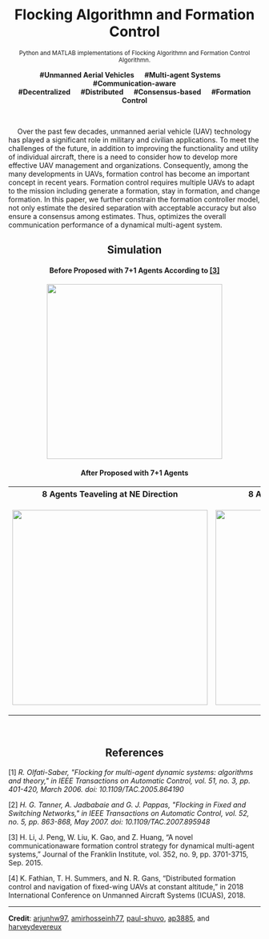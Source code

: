 <h1 align="center">Flocking Algorithmn and Formation Control</h1>

<small><p align="center">Python and MATLAB implementations of  Flocking Algorithmn and Formation Control Algorithmn.</p></small>

<b><p align="center">#Unmanned Aerial Vehicles &emsp; #Multi-agent Systems  &emsp; #Communication-aware <br/> #Decentralized  &emsp; #Distributed  &emsp; #Consensus-based  &emsp; #Formation Control</p></b>

</br>

&emsp; Over the past few decades, unmanned aerial vehicle (UAV) technology has played a significant role in military and civilian applications. To meet the challenges of the future, in addition to improving the functionality and utility of individual aircraft, there is a need to consider how to develop more effective UAV management and organizations. Consequently, among the many developments in UAVs, formation control has become an important concept in recent years. Formation control requires multiple UAVs to adapt to the mission including generate a formation, stay in formation, and change formation. In this paper, we further constrain the formation controller model, not only estimate the desired separation with acceptable accuracy but also ensure a consensus among estimates. Thus, optimizes the overall communication performance of a dynamical multi-agent system.

<h2 align="center">Simulation</h2>

<h4 align="Center">Before Proposed with 7+1 Agents According to <a href="https://www-sciencedirect-com.proxy.lib.pdx.edu/science/article/pii/S0016003215001593">[3]</a></h4>
<p align="center">
<img src="https://github.com/Sang-Buster/Formation-Control/blob/main/img/Before.gif?raw=true" width="350">
</p>

<h4 align="Center">After Proposed with 7+1 Agents</h4>

<div align="center">
<table>
  <tr>
    <th>8 Agents Teaveling at NE Direction</th>
    <th>8 Agents Teaveling at E Direction</th>
  </tr>
  <tr>
    <td><p align="center"><img src="img/After_NE-Direction.gif" width="390"></p></td>
    <td><p align="center"><img src="img/After_E-Direction.gif" width="390"></p></td>
  </tr>
</table>
</div>
</br>
</div>

<h2 align="center">References</h2>

[1] *R. Olfati-Saber, "Flocking for multi-agent dynamic systems: algorithms and theory," in IEEE Transactions on Automatic Control, vol. 51, no. 3, pp. 401-420, March 2006. doi: 10.1109/TAC.2005.864190*

[2] *H. G. Tanner, A. Jadbabaie and G. J. Pappas, "Flocking in Fixed and Switching Networks," in IEEE Transactions on Automatic Control, vol. 52, no. 5, pp. 863-868, May 2007. doi: 10.1109/TAC.2007.895948*

[3] H. Li, J. Peng, W. Liu, K. Gao, and Z. Huang, “A novel communicationaware formation control strategy for dynamical multi-agent systems,” Journal of the Franklin Institute, vol. 352, no. 9, pp. 3701-3715, Sep. 2015.

[4] K. Fathian, T. H. Summers, and N. R. Gans, “Distributed formation control and navigation of fixed-wing UAVs at constant altitude,” in 2018 International Conference on Unmanned Aircraft Systems (ICUAS), 2018.

---

**Credit**: [arjunhw97](https://github.com/arjunhw97/MSN-Flocking-Formation-Control), [amirhosseinh77](https://github.com/amirhosseinh77/Flocking-Multi-Agent), [paul-shuvo](https://github.com/paul-shuvo/MSN-Flocking-Formation-Control), [ap3885](https://github.com/ap3885/Multi-Agent-Flocking), and [harveydevereux](https://github.com/harveydevereux/Consensus)
